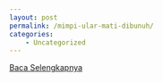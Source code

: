 ```yaml
---
layout: post
permalink: /mimpi-ular-mati-dibunuh/
categories:
    - Uncategorized
---
```


[Baca Selengkapnya](/02)